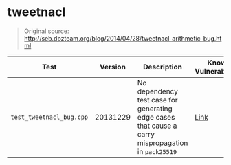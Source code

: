 # tweetnacl

> Original source: http://seb.dbzteam.org/blog/2014/04/28/tweetnacl_arithmetic_bug.html

| Test                     | Version  | Description                                                                                        | Known Vulnerabilities                                                        |
|--------------------------|----------|----------------------------------------------------------------------------------------------------|------------------------------------------------------------------------------|
| `test_tweetnacl_bug.cpp` | 20131229 | No dependency test case for generating edge cases that cause a carry mispropagation in `pack25519` | [Link](http://seb.dbzteam.org/blog/2014/04/28/tweetnacl_arithmetic_bug.html) |
